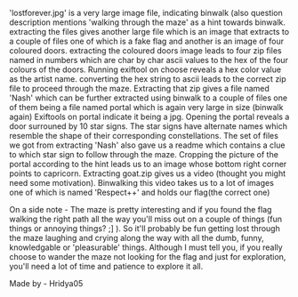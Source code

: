﻿'lostforever.jpg' is a very large image file, indicating binwalk (also question description mentions 'walking through the maze' as a hint towards binwalk.
extracting the files gives another large file which is an image that extracts to a couple of files one of which is a fake flag and another is an image of four coloured doors. extracting the coloured doors image leads to four zip files named in numbers which are char by char ascii values to the hex of the four colours of the doors.
Running exiftool on choose reveals a hex color value as the artist name.
converting the hex string to ascii leads to the correct zip file to proceed through the maze. 
Extracting that zip gives a file named 'Nash' which can be further extracted using binwalk to a couple of files one of them being a file named portal which is again very large in size (binwalk again)
Exiftools on portal indicate it being a jpg. Opening the portal reveals a door surrouned by 10 star signs. The star signs have alternate names which resemble the shape of their corresponding constellations. The set of files we got from extracting 'Nash' also gave us a readme which contains a clue to which star sign to follow through the maze. Cropping the picture of the portal according to the hint leads us to an image whose bottom right corner points to capricorn. 
Extracting goat.zip gives us a video (thought you might need some motivation). Binwalking this video takes us to a lot of images one of which is named 'Respect++' and holds our flag(the correct one)

On a side note - The maze is pretty interesting and if you found the flag walking the right path all the way you'll miss out on a couple of things (fun things or annoying things? ;] ). So it'll probably be fun getting lost through the maze laughing and crying along the way with all the dumb, funny, knowledgable or 'pleasurable' things. Although I must tell you, if you really choose to wander the maze not looking for the flag and just for exploration, you'll need a lot of time and patience to explore it all.

Made by - Hridya05

